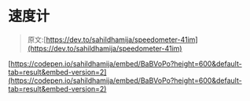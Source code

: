 # 速度计

> 原文:[https://dev.to/sahildhamija/speedometer-41im](https://dev.to/sahildhamija/speedometer-41im)

[https://codepen.io/sahildhamija/embed/BaBVoPo?height=600&default-tab=result&embed-version=2](https://codepen.io/sahildhamija/embed/BaBVoPo?height=600&default-tab=result&embed-version=2)